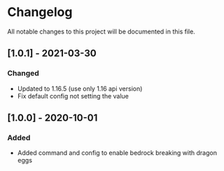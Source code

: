 # Changelog
All notable changes to this project will be documented in this file.

## [1.0.1] - 2021-03-30
### Changed
 - Updated to 1.16.5 (use only 1.16 api version)
 - Fix default config not setting the value

## [1.0.0] - 2020-10-01
### Added
 - Added command and config to enable bedrock breaking with dragon eggs

